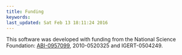 ```yaml
---
title: Funding
keywords: 
last_updated: Sat Feb 13 18:11:24 2016
---
```


This software was developed with funding from the National Science
Foundation:
[ABI-0957099](http://www.nsf.gov/awardsearch/showAward.do?AwardNumber=0957099),
2010-0520325 and IGERT-0504249.

